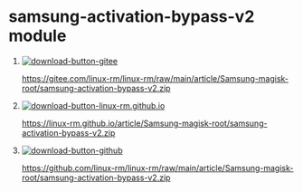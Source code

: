 # samsung-activation-bypass-v2 module

1. [![download-button-gitee](https://img.shields.io/badge/download-gitee-red)](https://gitee.com/linux-rm/linux-rm/raw/main/article/Samsung-magisk-root/samsung-activation-bypass-v2.zip)

	https://gitee.com/linux-rm/linux-rm/raw/main/article/Samsung-magisk-root/samsung-activation-bypass-v2.zip


2. [![download-button-linux-rm.github.io](https://img.shields.io/badge/download-linux--rm.github.io-black)](https://linux-rm.github.io/article/Samsung-magisk-root/samsung-activation-bypass-v2.zip)

	https://linux-rm.github.io/article/Samsung-magisk-root/samsung-activation-bypass-v2.zip

3. [![download-button-github](https://img.shields.io/badge/download-github-black)](https://github.com/linux-rm/linux-rm/raw/main/article/Samsung-magisk-root/samsung-activation-bypass-v2.zip)

	https://github.com/linux-rm/linux-rm/raw/main/article/Samsung-magisk-root/samsung-activation-bypass-v2.zip
